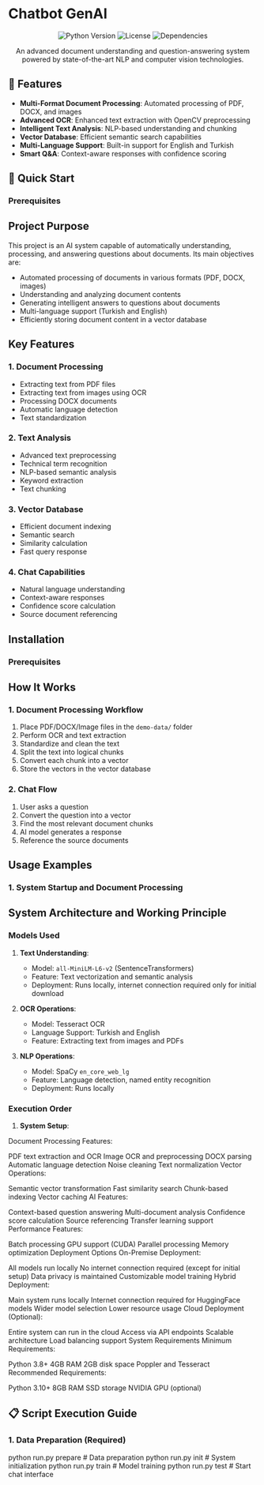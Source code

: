 # Chatbot GenAI

<div align="center">

![Python Version](https://img.shields.io/badge/python-3.8%2B-blue)
![License](https://img.shields.io/badge/license-MIT-green)
![Dependencies](https://img.shields.io/badge/dependencies-up%20to%20date-brightgreen)

An advanced document understanding and question-answering system powered by state-of-the-art NLP and computer vision technologies.

</div>

## 🌟 Features

- **Multi-Format Document Processing**: Automated processing of PDF, DOCX, and images
- **Advanced OCR**: Enhanced text extraction with OpenCV preprocessing
- **Intelligent Text Analysis**: NLP-based understanding and chunking
- **Vector Database**: Efficient semantic search capabilities
- **Multi-Language Support**: Built-in support for English and Turkish
- **Smart Q&A**: Context-aware responses with confidence scoring

## 🚀 Quick Start

### Prerequisites

## Project Purpose
This project is an AI system capable of automatically understanding, processing, and answering questions about documents. Its main objectives are:

- Automated processing of documents in various formats (PDF, DOCX, images)
- Understanding and analyzing document contents
- Generating intelligent answers to questions about documents
- Multi-language support (Turkish and English)
- Efficiently storing document content in a vector database

## Key Features

### 1. Document Processing
- Extracting text from PDF files
- Extracting text from images using OCR
- Processing DOCX documents
- Automatic language detection
- Text standardization

### 2. Text Analysis
- Advanced text preprocessing
- Technical term recognition
- NLP-based semantic analysis
- Keyword extraction
- Text chunking

### 3. Vector Database
- Efficient document indexing
- Semantic search
- Similarity calculation
- Fast query response

### 4. Chat Capabilities
- Natural language understanding
- Context-aware responses
- Confidence score calculation
- Source document referencing

## Installation

### Prerequisites

## How It Works

### 1. Document Processing Workflow
1. Place PDF/DOCX/Image files in the `demo-data/` folder
2. Perform OCR and text extraction
3. Standardize and clean the text
4. Split the text into logical chunks
5. Convert each chunk into a vector
6. Store the vectors in the vector database

### 2. Chat Flow
1. User asks a question
2. Convert the question into a vector
3. Find the most relevant document chunks
4. AI model generates a response
5. Reference the source documents

## Usage Examples

### 1. System Startup and Document Processing

## System Architecture and Working Principle

### Models Used
1. **Text Understanding**: 
   - Model: `all-MiniLM-L6-v2` (SentenceTransformers)
   - Feature: Text vectorization and semantic analysis
   - Deployment: Runs locally, internet connection required only for initial download

2. **OCR Operations**:
   - Model: Tesseract OCR
   - Language Support: Turkish and English
   - Feature: Extracting text from images and PDFs

3. **NLP Operations**:
   - Model: SpaCy `en_core_web_lg`
   - Feature: Language detection, named entity recognition
   - Deployment: Runs locally

### Execution Order

1. **System Setup**:

Document Processing Features:

PDF text extraction and OCR
Image OCR and preprocessing
DOCX parsing
Automatic language detection
Noise cleaning
Text normalization
Vector Operations:

Semantic vector transformation
Fast similarity search
Chunk-based indexing
Vector caching
AI Features:

Context-based question answering
Multi-document analysis
Confidence score calculation
Source referencing
Transfer learning support
Performance Features:

Batch processing
GPU support (CUDA)
Parallel processing
Memory optimization
Deployment Options
On-Premise Deployment:

All models run locally
No internet connection required (except for initial setup)
Data privacy is maintained
Customizable model training
Hybrid Deployment:

Main system runs locally
Internet connection required for HuggingFace models
Wider model selection
Lower resource usage
Cloud Deployment (Optional):

Entire system can run in the cloud
Access via API endpoints
Scalable architecture
Load balancing support
System Requirements
Minimum Requirements:

Python 3.8+
4GB RAM
2GB disk space
Poppler and Tesseract
Recommended Requirements:

Python 3.10+
8GB RAM
SSD storage
NVIDIA GPU (optional)

## 📋 Script Execution Guide

### 1. Data Preparation (Required)

python run.py prepare  # Data preparation
python run.py init    # System initialization
python run.py train   # Model training
python run.py test    # Start chat interface